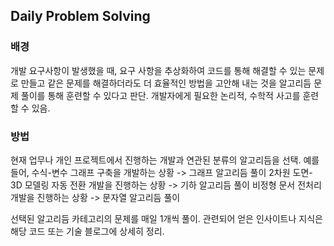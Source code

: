 ## Daily Problem Solving

### 배경
개발 요구사항이 발생했을 때, 요구 사항을 추상화하여 코드를 통해 해결할 수 있는 문제로 만들고 같은 문제를 해결하더라도 더 효율적인 방법을 고안해 내는 것을 알고리듬 문제 풀이를 통해 훈련할 수 있다고 판단.
개발자에게 필요한 논리적, 수학적 사고를 훈련할 수 있음.

### 방법
현재 업무나 개인 프로젝트에서 진행하는 개발과 연관된 분류의 알고리듬을 선택.
예를 들어, 
수식-변수 그래프 구축을 개발하는 상황 -> 그래프 알고리듬 풀이
2차원 도면- 3D 모델링 자동 전환 개발을 진행하는 상황 -> 기하 알고리듬 풀이
비정형 문서 전처리 개발을 진행하는 상황 -> 문자열 알고리듬 풀이

선택된 알고리듬 카테고리의 문제를 매일 1개씩 풀이. 관련되어 얻은 인사이트나 지식은 해당 코드 또는 기술 블로그에 상세히 정리.
